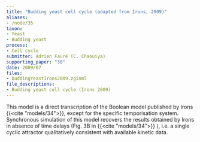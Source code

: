 ```yaml
---
title: "Budding yeast cell cycle (adapted from Irons, 2009)"
aliases:
- /node/35
taxon: 
- Yeast
- Budding yeast
process: 
- Cell cycle
submitter: Adrien Fauré (C. Chaouiya)
supporting_paper: "30"
date: 2009/07
files: 
- buddingYeastIrons2009.zginml
file_descriptions: 
- Budding yeast cell cycle (Irons 2009)
---
```



This model is a direct transcription of the Boolean model published by Irons
{{<cite "models/34">}}, except for the specific temporisation system.
Synchronous simulation of this model recovers the results obtained by Irons
in absence of time delays (Fig. 3B in {{<cite "models/34">}} ), i.e. a single
cyclic attractor qualitatively consistent with available kinetic data.

